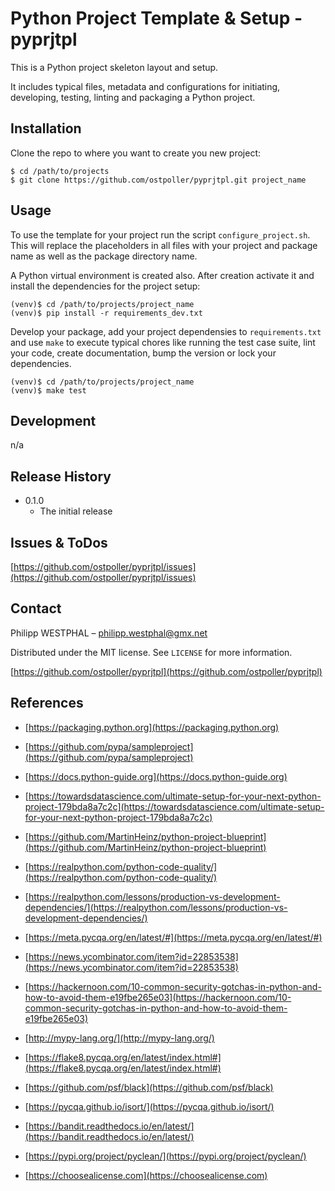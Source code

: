 # Python Project Template & Setup - pyprjtpl

This is a Python project skeleton layout and setup.

It includes typical files, metadata and configurations for initiating, developing, 
testing, linting and packaging a Python project.


## Installation 

Clone the repo to where you want to create you new project:

```shell
$ cd /path/to/projects
$ git clone https://github.com/ostpoller/pyprjtpl.git project_name
```

## Usage

To use the template for your project run the script ``configure_project.sh``.
This will replace the placeholders in all files with your project and package name
as well as the package directory name.

A Python virtual environment is created also. After creation activate it and install 
the dependencies for the project setup:

```shell
(venv)$ cd /path/to/projects/project_name
(venv)$ pip install -r requirements_dev.txt
```

Develop your package, add your project dependensies to ``requirements.txt`` and use `make`
to execute typical chores like running the test case suite, lint your code, create documentation, 
bump the version or lock your dependencies.
 
```shell
(venv)$ cd /path/to/projects/project_name
(venv)$ make test
```

## Development

n/a


## Release History

* 0.1.0
    * The initial release


## Issues & ToDos

[https://github.com/ostpoller/pyprjtpl/issues](https://github.com/ostpoller/pyprjtpl/issues)


## Contact

Philipp WESTPHAL –  philipp.westphal@gmx.net

Distributed under the MIT license. See ``LICENSE`` for more information.

[https://github.com/ostpoller/pyprjtpl](https://github.com/ostpoller/pyprjtpl)


## References

* [https://packaging.python.org](https://packaging.python.org)
* [https://github.com/pypa/sampleproject](https://github.com/pypa/sampleproject)
* [https://docs.python-guide.org](https://docs.python-guide.org)

* [https://towardsdatascience.com/ultimate-setup-for-your-next-python-project-179bda8a7c2c](https://towardsdatascience.com/ultimate-setup-for-your-next-python-project-179bda8a7c2c)
* [https://github.com/MartinHeinz/python-project-blueprint](https://github.com/MartinHeinz/python-project-blueprint)

* [https://realpython.com/python-code-quality/](https://realpython.com/python-code-quality/)
* [https://realpython.com/lessons/production-vs-development-dependencies/](https://realpython.com/lessons/production-vs-development-dependencies/)

* [https://meta.pycqa.org/en/latest/#](https://meta.pycqa.org/en/latest/#)
* [https://news.ycombinator.com/item?id=22853538](https://news.ycombinator.com/item?id=22853538)
* [https://hackernoon.com/10-common-security-gotchas-in-python-and-how-to-avoid-them-e19fbe265e03](https://hackernoon.com/10-common-security-gotchas-in-python-and-how-to-avoid-them-e19fbe265e03)

* [http://mypy-lang.org/](http://mypy-lang.org/)
* [https://flake8.pycqa.org/en/latest/index.html#](https://flake8.pycqa.org/en/latest/index.html#)
* [https://github.com/psf/black](https://github.com/psf/black)
* [https://pycqa.github.io/isort/](https://pycqa.github.io/isort/)
* [https://bandit.readthedocs.io/en/latest/](https://bandit.readthedocs.io/en/latest/)

* [https://pypi.org/project/pyclean/](https://pypi.org/project/pyclean/)

* [https://choosealicense.com](https://choosealicense.com)
